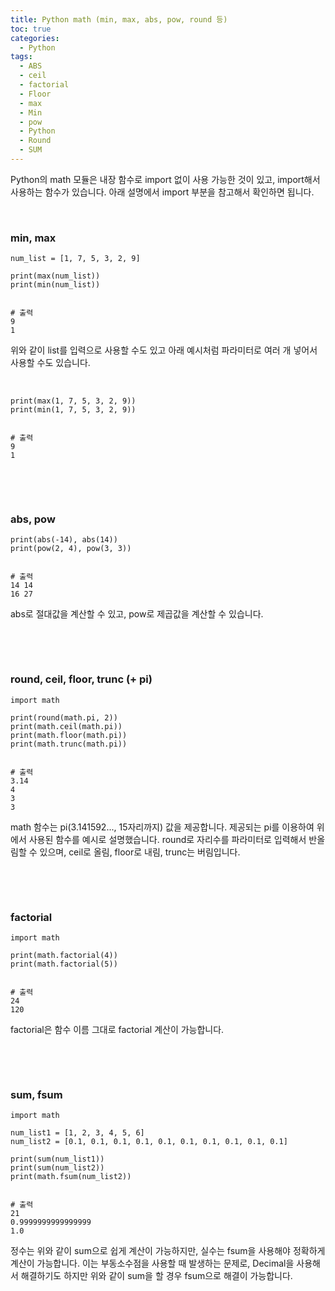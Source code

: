 ```yaml
---
title: Python math (min, max, abs, pow, round 등)
toc: true
categories:
  - Python
tags:
  - ABS
  - ceil
  - factorial
  - Floor
  - max
  - Min
  - pow
  - Python
  - Round
  - SUM
---
```


Python의 math 모듈은 내장 함수로 import 없이 사용 가능한 것이 있고, import해서 사용하는 함수가 있습니다. 아래 설명에서 import 부분을 참고해서 확인하면 됩니다.


 


### **min, max**



```
num_list = [1, 7, 5, 3, 2, 9]

print(max(num_list))
print(min(num_list))


# 출력
9
1
```

위와 같이 list를 입력으로 사용할 수도 있고 아래 예시처럼 파라미터로 여러 개 넣어서 사용할 수도 있습니다.


 



```
print(max(1, 7, 5, 3, 2, 9))
print(min(1, 7, 5, 3, 2, 9))


# 출력
9
1
```

 


 


### **abs, pow**



```
print(abs(-14), abs(14))
print(pow(2, 4), pow(3, 3))


# 출력
14 14
16 27
```

abs로 절대값을 계산할 수 있고, pow로 제곱값을 계산할 수 있습니다.


 


 


### **round, ceil, floor, trunc (+ pi)**



```
import math

print(round(math.pi, 2))
print(math.ceil(math.pi))
print(math.floor(math.pi))
print(math.trunc(math.pi))


# 출력
3.14
4
3
3
```

math 함수는 pi(3.141592..., 15자리까지) 값을 제공합니다. 제공되는 pi를 이용하여 위에서 사용된 함수를 예시로 설명했습니다. round로 자리수를 파라미터로 입력해서 반올림할 수 있으며, ceil로 올림, floor로 내림, trunc는 버림입니다.


 


 


### **factorial**



```
import math

print(math.factorial(4))
print(math.factorial(5))


# 출력
24
120
```

factorial은 함수 이름 그대로 factorial 계산이 가능합니다.


 


 


### **sum, fsum**



```
import math

num_list1 = [1, 2, 3, 4, 5, 6]
num_list2 = [0.1, 0.1, 0.1, 0.1, 0.1, 0.1, 0.1, 0.1, 0.1, 0.1]

print(sum(num_list1))
print(sum(num_list2))
print(math.fsum(num_list2))


# 출력
21
0.9999999999999999
1.0
```

정수는 위와 같이 sum으로 쉽게 계산이 가능하지만, 실수는 fsum을 사용해야 정확하게 계산이 가능합니다. 이는 부동소수점을 사용할 때 발생하는 문제로, Decimal을 사용해서 해결하기도 하지만 위와 같이 sum을 할 경우 fsum으로 해결이 가능합니다.


 

